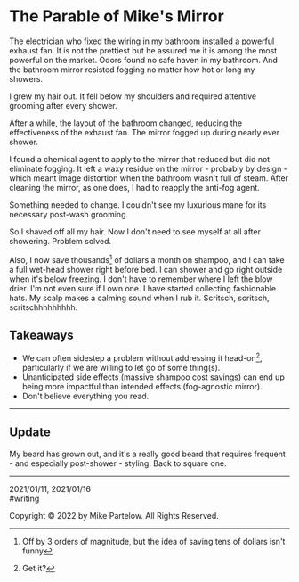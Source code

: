 # The Parable of Mike's Mirror

The electrician who fixed the wiring in my bathroom installed a powerful exhaust fan. It is not the prettiest but he assured me it is among the most powerful on the market. Odors found no safe haven in my bathroom. And the bathroom mirror resisted fogging no matter how hot or long my showers.

I grew my hair out. It fell below my shoulders and required attentive grooming after every shower.

After a while, the layout of the bathroom changed, reducing the effectiveness of the exhaust fan. The mirror fogged up during nearly ever shower. 

I found a chemical agent to apply to the mirror that reduced  but did not eliminate fogging. It left a waxy residue on the mirror - probably by design - which meant image distortion when the bathroom wasn't full of steam. After cleaning the mirror, as one does, I had to reapply the anti-fog agent.

Something needed to change. I couldn't see my luxurious mane for its necessary post-wash grooming.

So I shaved off all my hair. Now I don't need to see myself at all after showering. Problem solved. 

Also, I now save thousands[^1] of dollars a month on shampoo, and I can take a full wet-head shower right before bed. I can shower and go right outside when it's below freezing. I don't have to remember where I left the blow drier. I'm not even sure if I own one. I have started collecting fashionable hats. My scalp makes a calming sound when I rub  it. Scritsch, scritsch, scritschhhhhhhhh.

## Takeaways

- We can often sidestep a problem without addressing it head-on[^2], particularly if we are willing to let go of some thing(s).
- Unanticipated side effects (massive shampoo cost savings) can end up being more impactful than intended effects (fog-agnostic mirror).
- Don't believe everything you read.

---

## Update

My beard has grown out, and it's a really good beard that requires frequent - and especially post-shower - styling. Back to square one.

---

2021/01/11, 2021/01/16  
#writing  


[^1]: Off by 3 orders of magnitude, but the idea of saving tens of dollars isn't funny
[^2]: Get it?

Copyright © 2022 by Mike Partelow. All Rights Reserved.  